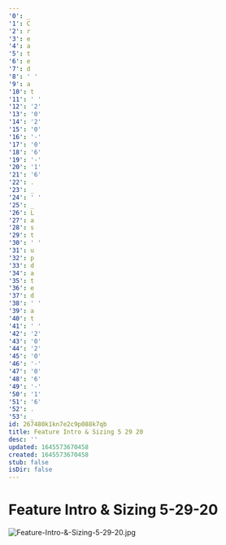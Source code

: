 ```yaml
---
'0': _
'1': C
'2': r
'3': e
'4': a
'5': t
'6': e
'7': d
'8': ' '
'9': a
'10': t
'11': ' '
'12': '2'
'13': '0'
'14': '2'
'15': '0'
'16': '-'
'17': '0'
'18': '6'
'19': '-'
'20': '1'
'21': '6'
'22': .
'23': _
'24': ' '
'25': _
'26': L
'27': a
'28': s
'29': t
'30': ' '
'31': u
'32': p
'33': d
'34': a
'35': t
'36': e
'37': d
'38': ' '
'39': a
'40': t
'41': ' '
'42': '2'
'43': '0'
'44': '2'
'45': '0'
'46': '-'
'47': '0'
'48': '6'
'49': '-'
'50': '1'
'51': '6'
'52': .
'53': _
id: 267480k1kn7e2c9p088k7qb
title: Feature Intro & Sizing 5 29 20
desc: ''
updated: 1645573670458
created: 1645573670458
stub: false
isDir: false
---
```


# Feature Intro & Sizing 5-29-20


![Feature-Intro-&-Sizing-5-29-20.jpg](/assets/feature-intro-&-sizing-5-29-20-iktdi17zb3d3.jpg)

